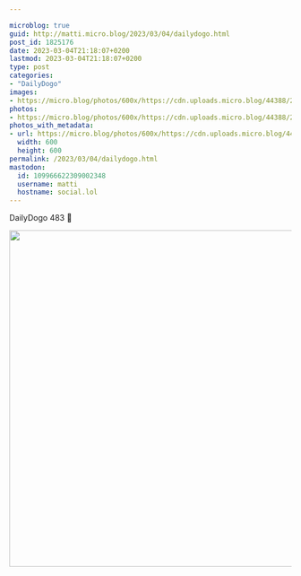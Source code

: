 ```yaml
---

microblog: true
guid: http://matti.micro.blog/2023/03/04/dailydogo.html
post_id: 1825176
date: 2023-03-04T21:18:07+0200
lastmod: 2023-03-04T21:18:07+0200
type: post
categories:
- "DailyDogo"
images:
- https://micro.blog/photos/600x/https://cdn.uploads.micro.blog/44388/2023/e103c6c36e.jpg
photos:
- https://micro.blog/photos/600x/https://cdn.uploads.micro.blog/44388/2023/e103c6c36e.jpg
photos_with_metadata:
- url: https://micro.blog/photos/600x/https://cdn.uploads.micro.blog/44388/2023/e103c6c36e.jpg
  width: 600
  height: 600
permalink: /2023/03/04/dailydogo.html
mastodon:
  id: 109966622309002348
  username: matti
  hostname: social.lol
---
```

DailyDogo 483 🐶

<img src="/media/uploads/2023/e103c6c36e.jpg" width="600" height="600" alt="" />
